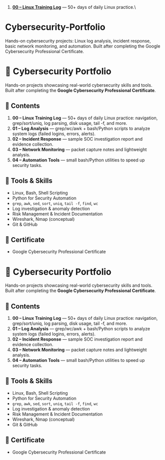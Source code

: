 1. **[00 – Linux Training Log](./00_linux_training_log/)** — 50+ days of daily Linux practice.\
# Cybersecurity-Portfolio
Hands-on cybersecurity projects: Linux log analysis, incident response, basic network monitoring, and automation. Built after completing the Google Cybersecurity Professional Certificate.
# 🧠 Cybersecurity Portfolio

Hands-on projects showcasing real-world cybersecurity skills and tools.  
Built after completing the **Google Cybersecurity Professional Certificate**.

## 🔐 Contents
1. **00 – Linux Training Log** — 50+ days of daily Linux practice: navigation, grep/sort/uniq, log parsing, disk usage, tail -f, and more.
2. **01 – Log Analysis** — grep/wc/awk + bash/Python scripts to analyze system logs (failed logins, errors, alerts).
3. **02 – Incident Response** — sample SOC investigation report and evidence collection.
4. **03 – Network Monitoring** — packet capture notes and lightweight analysis.
5. **04 – Automation Tools** — small bash/Python utilities to speed up security tasks.

## 🧰 Tools & Skills
- Linux, Bash, Shell Scripting
- Python for Security Automation
- `grep`, `awk`, `sed`, `sort`, `uniq`, `tail -f`, `find`, `wc`
- Log investigation & anomaly detection
- Risk Management & Incident Documentation
- Wireshark, Nmap (conceptual)
- Git & GitHub

## 📜 Certificate
- Google Cybersecurity Professional Certificate
# 🧠 Cybersecurity Portfolio

Hands-on projects showcasing real-world cybersecurity skills and tools.  
Built after completing the **Google Cybersecurity Professional Certificate**.

## 🔐 Contents
1. **00 – Linux Training Log** — 50+ days of daily Linux practice: navigation, grep/sort/uniq, log parsing, disk usage, tail -f, and more.
2. **01 – Log Analysis** — grep/wc/awk + bash/Python scripts to analyze system logs (failed logins, errors, alerts).
3. **02 – Incident Response** — sample SOC investigation report and evidence collection.
4. **03 – Network Monitoring** — packet capture notes and lightweight analysis.
5. **04 – Automation Tools** — small bash/Python utilities to speed up security tasks.

## 🧰 Tools & Skills
- Linux, Bash, Shell Scripting
- Python for Security Automation
- `grep`, `awk`, `sed`, `sort`, `uniq`, `tail -f`, `find`, `wc`
- Log investigation & anomaly detection
- Risk Management & Incident Documentation
- Wireshark, Nmap (conceptual)
- Git & GitHub

## 📜 Certificate
- Google Cybersecurity Professional Certificate

